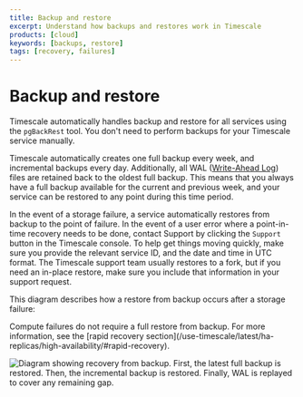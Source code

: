 ```yaml
---
title: Backup and restore
excerpt: Understand how backups and restores work in Timescale
products: [cloud]
keywords: [backups, restore]
tags: [recovery, failures]
---
```


# Backup and restore

Timescale automatically handles backup and restore for all
services using the `pgBackRest` tool. You don't need to perform
backups for your Timescale service manually.

Timescale automatically creates one full backup every week, and
incremental backups every day. Additionally, all WAL ([Write-Ahead Log][wal])
files are retained back to the oldest full backup. This means that you always
have a full backup available for the current and previous week, and your service
can be restored to any point during this time period.

In the event of a storage failure, a service automatically restores from backup
to the point of failure. In the event of a user error where a point-in-time
recovery needs to be done, contact Support by clicking the `Support` button in
the Timescale console. To help get things moving quickly, make sure 
you provide the relevant service ID, and the date and time in UTC format. The Timescale 
support team usually restores to a fork, but if you need an in-place restore, make sure
you include that information in your support request.

This diagram describes how a restore from backup occurs after a storage failure:

<Highlight type="note">
Compute failures do not require a full restore from backup. For more
information, see the
[rapid recovery section](/use-timescale/latest/ha-replicas/high-availability/#rapid-recovery).
</Highlight>

<img class="main-content__illustration"
width={1375} height={944}
src="https://www.timescale.com/blog/content/images/2022/08/backups-3.png"
alt="Diagram showing recovery from backup. First, the latest full
backup is restored. Then, the incremental backup is restored.
Finally, WAL is replayed to cover any remaining gap."/>

[wal]: https://www.postgresql.org/docs/current/wal-intro.html
[support]: https://www.timescale.com/contact/
